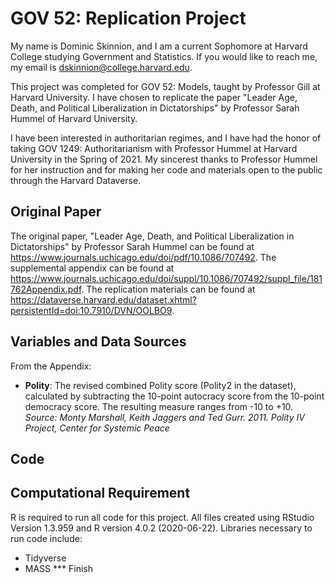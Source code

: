 # GOV 52: Replication Project

My name is Dominic Skinnion, and I am a current Sophomore at Harvard College studying Government and Statistics. If you would like to reach me, my email is dskinnion@college.harvard.edu.

This project was completed for GOV 52: Models, taught by Professor Gill at Harvard University. I have chosen to replicate the paper "Leader Age, Death, and Political Liberalization in Dictatorships" by Professor Sarah Hummel of Harvard University.

I have been interested in authoritarian regimes, and I have had the honor of taking GOV 1249: Authoritarianism with Professor Hummel at Harvard University in the Spring of 2021. My sincerest thanks to Professor Hummel for her instruction and for making her code and materials open to the public through the Harvard Dataverse.

## Original Paper

The original paper, "Leader Age, Death, and Political Liberalization in Dictatorships" by Professor Sarah Hummel can be found at https://www.journals.uchicago.edu/doi/pdf/10.1086/707492. The supplemental appendix can be found at https://www.journals.uchicago.edu/doi/suppl/10.1086/707492/suppl_file/181762Appendix.pdf. The replication materials can be found at https://dataverse.harvard.edu/dataset.xhtml?persistentId=doi:10.7910/DVN/OOLBO9. 

## Variables and Data Sources

From the Appendix:

* **Polity**: The revised combined Polity score (Polity2 in the dataset), calculated by subtracting the 10-point autocracy score from the 10-point democracy score. The resulting measure ranges from -10 to +10. 
*Source: Monty Marshall, Keith Jaggers and Ted Gurr. 2011. Polity IV Project, Center for Systemic Peace*

## Code

## Computational Requirement
R is required to run all code for this project. All files created using RStudio Version 1.3.959 and R version 4.0.2 (2020-06-22). Libraries necessary to run code include:

* Tidyverse
* MASS
 *** Finish



